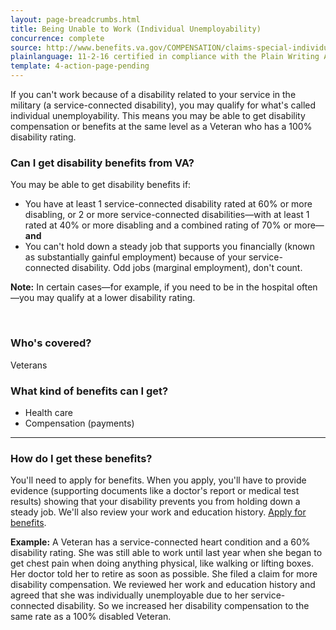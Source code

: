 ```yaml
---
layout: page-breadcrumbs.html
title: Being Unable to Work (Individual Unemployability)
concurrence: complete
source: http://www.benefits.va.gov/COMPENSATION/claims-special-individual_unemployability.asp
plainlanguage: 11-2-16 certified in compliance with the Plain Writing Act
template: 4-action-page-pending
---
```


If you can't work because of a disability related to your service in the military (a service-connected disability), you may qualify for what's called individual unemployability. This means you may be able to get disability compensation or benefits at the same level as a Veteran who has a 100% disability rating.

<div class="call-out" markdown="1">

### Can I get disability benefits from VA?

You may be able to get disability benefits if:

  - You have at least 1 service-connected disability rated at 60% or more disabling, or 2 or more service-connected disabilities—with at least 1 rated at 40% or more disabling and a combined rating of 70% or more—**and**
  - You can't hold down a steady job that supports you financially (known as substantially gainful employment) because of your service-connected disability. Odd jobs (marginal employment), don't count.

**Note:** In certain cases—for example, if you need to be in the hospital often—you may qualify at a lower disability rating.

<br>

### Who's covered?
Veterans
</div>

### What kind of benefits can I get?

- Health care
- Compensation (payments)

-----

### How do I get these benefits?

You'll need to apply for benefits. When you apply, you'll have to provide evidence (supporting documents like a doctor's report or medical test results) showing that your disability prevents you from holding down a steady job. We'll also review your work and education history. [Apply for benefits](/disability-benefits/apply-for-benefits/).

**Example:** A Veteran has a service-connected heart condition and a 60% disability rating. She was still able to work until last year when she began to get chest pain when doing anything physical, like walking or lifting boxes. Her doctor told her to retire as soon as possible. She filed a claim for more disability compensation. We reviewed her work and education history and agreed that she was individually unemployable due to her service-connected disability. So we increased her disability compensation to the same rate as a 100% disabled Veteran.
